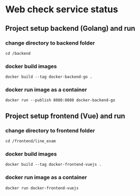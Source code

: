# Web check service status

## Project setup backend (Golang) and run

### change directory to backend folder
```
cd /backend
```
### docker build images
```
docker build --tag docker-backend-go .
```
### docker run image as a container
```
docker run --publish 8080:8080 docker-backend-go
```

## Project setup frontend (Vue) and run

### change directory to frontend folder
```
cd /frontend/line_exam
```
### docker build images
```
docker build --tag docker-frontend-vuejs .
```
### docker run image as a container
```
docker run docker-frontend-vuejs
```
